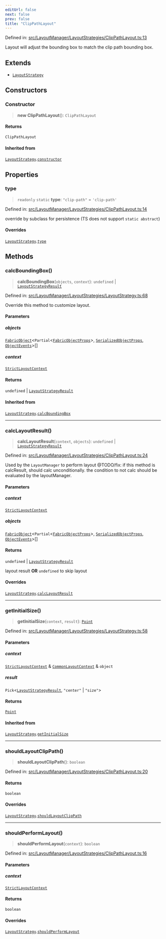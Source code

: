 ```yaml
---
editUrl: false
next: false
prev: false
title: "ClipPathLayout"
---
```


Defined in: [src/LayoutManager/LayoutStrategies/ClipPathLayout.ts:13](https://github.com/fabricjs/fabric.js/blob/fea1b29b7495d9634e300bd4bfa43de097745805/src/LayoutManager/LayoutStrategies/ClipPathLayout.ts#L13)

Layout will adjust the bounding box to match the clip path bounding box.

## Extends

- [`LayoutStrategy`](/api/classes/layoutstrategy/)

## Constructors

### Constructor

> **new ClipPathLayout**(): `ClipPathLayout`

#### Returns

`ClipPathLayout`

#### Inherited from

[`LayoutStrategy`](/api/classes/layoutstrategy/).[`constructor`](/api/classes/layoutstrategy/#constructor)

## Properties

### type

> `readonly` `static` **type**: `"clip-path"` = `'clip-path'`

Defined in: [src/LayoutManager/LayoutStrategies/ClipPathLayout.ts:14](https://github.com/fabricjs/fabric.js/blob/fea1b29b7495d9634e300bd4bfa43de097745805/src/LayoutManager/LayoutStrategies/ClipPathLayout.ts#L14)

override by subclass for persistence (TS does not support `static abstract`)

#### Overrides

[`LayoutStrategy`](/api/classes/layoutstrategy/).[`type`](/api/classes/layoutstrategy/#type)

## Methods

### calcBoundingBox()

> **calcBoundingBox**(`objects`, `context`): `undefined` \| [`LayoutStrategyResult`](/api/type-aliases/layoutstrategyresult/)

Defined in: [src/LayoutManager/LayoutStrategies/LayoutStrategy.ts:68](https://github.com/fabricjs/fabric.js/blob/fea1b29b7495d9634e300bd4bfa43de097745805/src/LayoutManager/LayoutStrategies/LayoutStrategy.ts#L68)

Override this method to customize layout.

#### Parameters

##### objects

[`FabricObject`](/api/classes/fabricobject/)\<`Partial`\<[`FabricObjectProps`](/api/interfaces/fabricobjectprops/)\>, [`SerializedObjectProps`](/api/interfaces/serializedobjectprops/), [`ObjectEvents`](/api/interfaces/objectevents/)\>[]

##### context

[`StrictLayoutContext`](/api/type-aliases/strictlayoutcontext/)

#### Returns

`undefined` \| [`LayoutStrategyResult`](/api/type-aliases/layoutstrategyresult/)

#### Inherited from

[`LayoutStrategy`](/api/classes/layoutstrategy/).[`calcBoundingBox`](/api/classes/layoutstrategy/#calcboundingbox)

***

### calcLayoutResult()

> **calcLayoutResult**(`context`, `objects`): `undefined` \| [`LayoutStrategyResult`](/api/type-aliases/layoutstrategyresult/)

Defined in: [src/LayoutManager/LayoutStrategies/ClipPathLayout.ts:24](https://github.com/fabricjs/fabric.js/blob/fea1b29b7495d9634e300bd4bfa43de097745805/src/LayoutManager/LayoutStrategies/ClipPathLayout.ts#L24)

Used by the `LayoutManager` to perform layout
@TODO/fix: if this method is calcResult, should calc unconditionally.
the condition to not calc should be evaluated by the layoutManager.

#### Parameters

##### context

[`StrictLayoutContext`](/api/type-aliases/strictlayoutcontext/)

##### objects

[`FabricObject`](/api/classes/fabricobject/)\<`Partial`\<[`FabricObjectProps`](/api/interfaces/fabricobjectprops/)\>, [`SerializedObjectProps`](/api/interfaces/serializedobjectprops/), [`ObjectEvents`](/api/interfaces/objectevents/)\>[]

#### Returns

`undefined` \| [`LayoutStrategyResult`](/api/type-aliases/layoutstrategyresult/)

layout result **OR** `undefined` to skip layout

#### Overrides

[`LayoutStrategy`](/api/classes/layoutstrategy/).[`calcLayoutResult`](/api/classes/layoutstrategy/#calclayoutresult)

***

### getInitialSize()

> **getInitialSize**(`context`, `result`): [`Point`](/api/classes/point/)

Defined in: [src/LayoutManager/LayoutStrategies/LayoutStrategy.ts:58](https://github.com/fabricjs/fabric.js/blob/fea1b29b7495d9634e300bd4bfa43de097745805/src/LayoutManager/LayoutStrategies/LayoutStrategy.ts#L58)

#### Parameters

##### context

[`StrictLayoutContext`](/api/type-aliases/strictlayoutcontext/) & [`CommonLayoutContext`](/api/type-aliases/commonlayoutcontext/) & `object`

##### result

`Pick`\<[`LayoutStrategyResult`](/api/type-aliases/layoutstrategyresult/), `"center"` \| `"size"`\>

#### Returns

[`Point`](/api/classes/point/)

#### Inherited from

[`LayoutStrategy`](/api/classes/layoutstrategy/).[`getInitialSize`](/api/classes/layoutstrategy/#getinitialsize)

***

### shouldLayoutClipPath()

> **shouldLayoutClipPath**(): `boolean`

Defined in: [src/LayoutManager/LayoutStrategies/ClipPathLayout.ts:20](https://github.com/fabricjs/fabric.js/blob/fea1b29b7495d9634e300bd4bfa43de097745805/src/LayoutManager/LayoutStrategies/ClipPathLayout.ts#L20)

#### Returns

`boolean`

#### Overrides

[`LayoutStrategy`](/api/classes/layoutstrategy/).[`shouldLayoutClipPath`](/api/classes/layoutstrategy/#shouldlayoutclippath)

***

### shouldPerformLayout()

> **shouldPerformLayout**(`context`): `boolean`

Defined in: [src/LayoutManager/LayoutStrategies/ClipPathLayout.ts:16](https://github.com/fabricjs/fabric.js/blob/fea1b29b7495d9634e300bd4bfa43de097745805/src/LayoutManager/LayoutStrategies/ClipPathLayout.ts#L16)

#### Parameters

##### context

[`StrictLayoutContext`](/api/type-aliases/strictlayoutcontext/)

#### Returns

`boolean`

#### Overrides

[`LayoutStrategy`](/api/classes/layoutstrategy/).[`shouldPerformLayout`](/api/classes/layoutstrategy/#shouldperformlayout)
